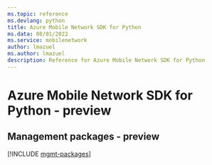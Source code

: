 ```yaml
---
ms.topic: reference
ms.devlang: python
title: Azure Mobile Network SDK for Python
ms.data: 08/01/2022
ms.service: mobilenetwork
author: lmazuel
ms.author: lmazuel
description: Reference for Azure Mobile Network SDK for Python
---
```

# Azure Mobile Network SDK for Python - preview

## Management packages - preview
[!INCLUDE [mgmt-packages](mobile-network-mgmt-index.md)]